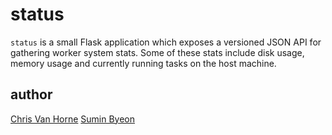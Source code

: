 # status

`status` is a small Flask application which exposes a versioned
JSON API for gathering worker system stats. Some of these stats
include disk usage, memory usage and currently running tasks on
the host machine.


## author
[Chris Van Horne][cwvh]
[Sumin Byeon][suminb]

[cwvh]: http://github.com/cwvh
[suminb]: http://github.com/suminb
